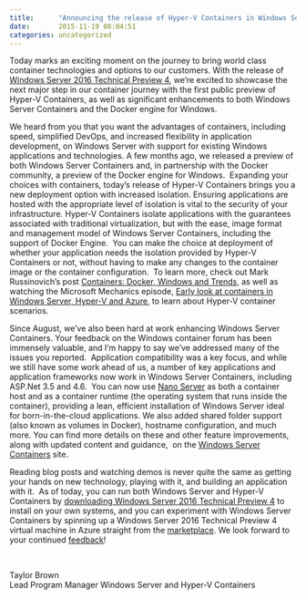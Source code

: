 ```yaml
---
title:      "Announcing the release of Hyper-V Containers in Windows Server 2016 Technical Preview 4"
date:       2015-11-19 08:04:51
categories: uncategorized
---
```

Today marks an exciting moment on the journey to bring world class container technologies and options to our customers. With the release of [Windows Server 2016 Technical Preview 4](https://www.microsoft.com/en-us/evalcenter/evaluate-windows-server-technical-preview), we’re excited to showcase the next major step in our container journey with the first public preview of Hyper-V Containers, as well as significant enhancements to both Windows Server Containers and the Docker engine for Windows.

We heard from you that you want the advantages of containers, including speed, simplified DevOps, and increased flexibility in application development, on Windows Server with support for existing Windows applications and technologies. A few months ago, we released a preview of both Windows Server Containers and, in partnership with the Docker community, a preview of the Docker engine for Windows.  Expanding your choices with containers, today’s release of Hyper-V Containers brings you a new deployment option with increased isolation. Ensuring applications are hosted with the appropriate level of isolation is vital to the security of your infrastructure. Hyper-V Containers isolate applications with the guarantees associated with traditional virtualization, but with the ease, image format and management model of Windows Server Containers, including the support of Docker Engine.  You can make the choice at deployment of whether your application needs the isolation provided by Hyper-V Containers or not, without having to make any changes to the container image or the container configuration.  To learn more, check out Mark Russinovich’s post [Containers: Docker, Windows and Trends](https://azure.microsoft.com/en-us/blog/containers-docker-windows-and-trends/), as well as watching the Microsoft Mechanics episode, [Early look at containers in Windows Server, Hyper-V and Azure](https://youtu.be/YoA_MMlGPRc?list=PLXtHYVsvn_b8UbQ8kHbS4tRvEXt9okedN), to learn about Hyper-V container scenarios.  

Since August, we’ve also been hard at work enhancing Windows Server Containers. Your feedback on the Windows container forum has been immensely valuable, and I’m happy to say we’ve addressed many of the issues you reported.  Application compatibility was a key focus, and while we still have some work ahead of us, a number of key applications and application frameworks now work in Windows Server Containers, including ASP.Net 3.5 and 4.6.  You can now use [Nano Server](/b/windowsserver/archive/2015/04/08/microsoft-announces-nano-server-for-modern-apps-and-cloud.aspx) as both a container host and as a container runtime (the operating system that runs inside the container), providing a lean, efficient installation of Windows Server ideal for born-in-the-cloud applications. We also added shared folder support (also known as volumes in Docker), hostname configuration, and much more. You can find more details on these and other feature improvements, along with updated content and guidance,  on the [Windows Server Containers](https://msdn.microsoft.com/en-us/virtualization/windowscontainers/about/about_overview) site.

Reading blog posts and watching demos is never quite the same as getting your hands on new technology, playing with it, and building an application with it.  As of today, you can run both Windows Server and Hyper-V Containers by [downloading Windows Server 2016 Technical Preview 4](https://www.microsoft.com/en-us/evalcenter/evaluate-windows-server-technical-preview) to install on your own systems, and you can experiment with Windows Server Containers by spinning up a Windows Server 2016 Technical Preview 4 virtual machine in Azure straight from the [marketplace](https://azure.microsoft.com/en-us/marketplace/). We look forward to your continued [feedback](https://social.msdn.microsoft.com/Forums/en-US/home?forum=windowscontainers)!

 

Taylor Brown  
Lead Program Manager Windows Server and Hyper-V Containers  

